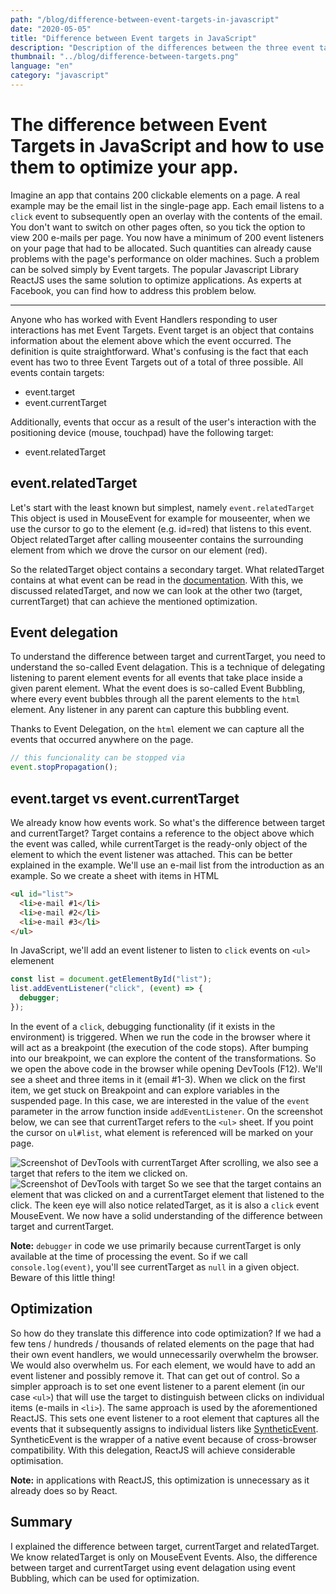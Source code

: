 ```yaml
---
path: "/blog/difference-between-event-targets-in-javascript"
date: "2020-05-05"
title: "Difference between Event targets in JavaScript"
description: "Description of the differences between the three event targets in JavaScript and how to use them to optimize your app"
thumbnail: "../blog/difference-between-targets.png"
language: "en"
category: "javascript"
---
```


# The difference between Event Targets in JavaScript and how to use them to optimize your app.

Imagine an app that contains 200 clickable elements on a page. A real example may be the email list in the single-page app. Each email listens to a `click` event to subsequently open an overlay with the contents of the email. You don't want to switch on other pages often, so you tick the option to view 200 e-mails per page. You now have a minimum of 200 event listeners on your page that had to be allocated. Such quantities can already cause problems with the page's performance on older machines. Such a problem can be solved simply by Event targets. The popular Javascript Library ReactJS uses the same solution to optimize applications. As experts at Facebook, you can find how to address this problem below.

---

Anyone who has worked with Event Handlers responding to user interactions has met Event Targets. Event target is an object that contains information about the element above which the event occurred. The definition is quite straightforward. What's confusing is the fact that each event has two to three Event Targets out of a total of three possible.
All events contain targets:

- event.target
- event.currentTarget

Additionally, events that occur as a result of the user's interaction with the positioning device (mouse, touchpad) have the following target:

- event.relatedTarget

## event.relatedTarget

Let's start with the least known but simplest, namely `event.relatedTarget` This object is used in MouseEvent for example for mouseenter, when we use the cursor to go to the element (e.g. id=red) that listens to this event. Object relatedTarget after calling mouseenter contains the surrounding element from which we drove the cursor on our element (red).

So the relatedTarget object contains a secondary target. What relatedTarget contains at what event can be read in the [documentation](https://developer.mozilla.org/en-US/docs/Web/API/MouseEvent/relatedTarget).
With this, we discussed relatedTarget, and now we can look at the other two (target, currentTarget) that can achieve the mentioned optimization.

## Event delegation

To understand the difference between target and currentTarget, you need to understand the so-called Event delagation. This is a technique of delegating listening to parent element events for all events that take place inside a given parent element. What the event does is so-called Event Bubbling, where every event bubbles through all the parent elements to the `html` element. Any listener in any parent can capture this bubbling event.

Thanks to Event Delegation, on the `html` element we can capture all the events that occurred anywhere on the page.

```js
// this funcionality can be stopped via
event.stopPropagation();
```

## event.target vs event.currentTarget

We already know how events work. So what's the difference between target and currentTarget? Target contains a reference to the object above which the event was called, while currentTarget is the ready-only object of the element to which the event listener was attached. This can be better explained in the example. We'll use an e-mail list from the introduction as an example. So we create a sheet with items in HTML

```html
<ul id="list">
  <li>e-mail #1</li>
  <li>e-mail #2</li>
  <li>e-mail #3</li>
</ul>
```

In JavaScript, we'll add an event listener to listen to `click` events on `<ul>` elemenent

```js
const list = document.getElementById("list");
list.addEventListener("click", (event) => {
  debugger;
});
```

In the event of a `click`, debugging functionality (if it exists in the environment) is triggered. When we run the code in the browser where it will act as a breakpoint (the execution of the code stops). After bumping into our breakpoint, we can explore the content of the transformations.
So we open the above code in the browser while opening DevTools (F12). We'll see a sheet and three items in it (email #1-3). When we click on the first item, we get stuck on Breakpoint and can explore variables in the suspended page. In this case, we are interested in the value of the `event` parameter in the arrow function inside `addEventListener`. On the screenshot below, we can see that currentTarget refers to the `<ul>` sheet. If you point the cursor on `ul#list`, what element is referenced will be marked on your page.

![Screenshot of DevTools with currentTarget](../images/blog/targets-debug-1.png)
After scrolling, we also see a target that refers to the item we clicked on.
![Screenshot of DevTools with target](../images/blog/targets-debug-2.png)
So we see that the target contains an element that was clicked on and a currentTarget element that listened to the click. The keen eye will also notice relatedTarget, as it is also a `click` event MouseEvent.
We now have a solid understanding of the difference between target and currentTarget.

**Note:** `debugger` in code we use primarily because currentTarget is only available at the time of processing the event. So if we call `console.log(event)`, you'll see currentTarget as `null` in a given object. Beware of this little thing!

## Optimization

So how do they translate this difference into code optimization? If we had a few tens / hundreds / thousands of related elements on the page that had their own event handlers, we would unnecessarily overwhelm the browser. We would also overwhelm us. For each element, we would have to add an event listener and possibly remove it. That can get out of control. So a simpler approach is to set one event listener to a parent element (in our case `<ul>`) that will use the target to distinguish between clicks on individual items (e-mails in `<li>`).
The same approach is used by the aforementioned ReactJS. This sets one event listener to a root element that captures all the events that it subsequently assigns to individual listers like [SyntheticEvent](https://reactjs.org/docs/events.html). SyntheticEvent is the wrapper of a native event because of cross-browser compatibility. With this delegation, ReactJS will achieve considerable optimisation.

**Note:** in applications with ReactJS, this optimization is unnecessary as it already does so by React.

## Summary

I explained the difference between target, currentTarget and relatedTarget. We know relatedTarget is only on MouseEvent Events. Also, the difference between target and currentTarget using event delagation using event Bubbling, which can be used for optimization.
